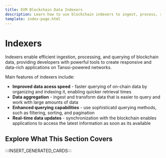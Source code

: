 ```yaml
---
title: EVM Blockchain Data Indexers
description: Learn how to use blockchain indexers to ingest, process, refine, and query Ethereum (EVM) data on Your Tanssi EVM appchain.
template: index-page.html
---
```


# Indexers 

Indexers enable efficient ingestion, processing, and querying of blockchain data, providing developers with powerful tools to create responsive and data-rich applications on Tanssi-powered networks.

Main features of indexers include:

- **Improved data acess speed** - faster querying of on-chain data by organizing and indexing it, enabling quicker retrieval times
- **Data aggregation** - ingest and transform data that is easier to query and work with large amounts of data
- **Enhanced querying capabilities** - use sophisticatd querying methods, such as filtering, sorting, and pagination
- **Real-time data updates** - synchronization with the blockchain enables applications to access the latest information as soon as its available

## Explore What This Section Covers

:::INSERT_GENERATED_CARDS:::
